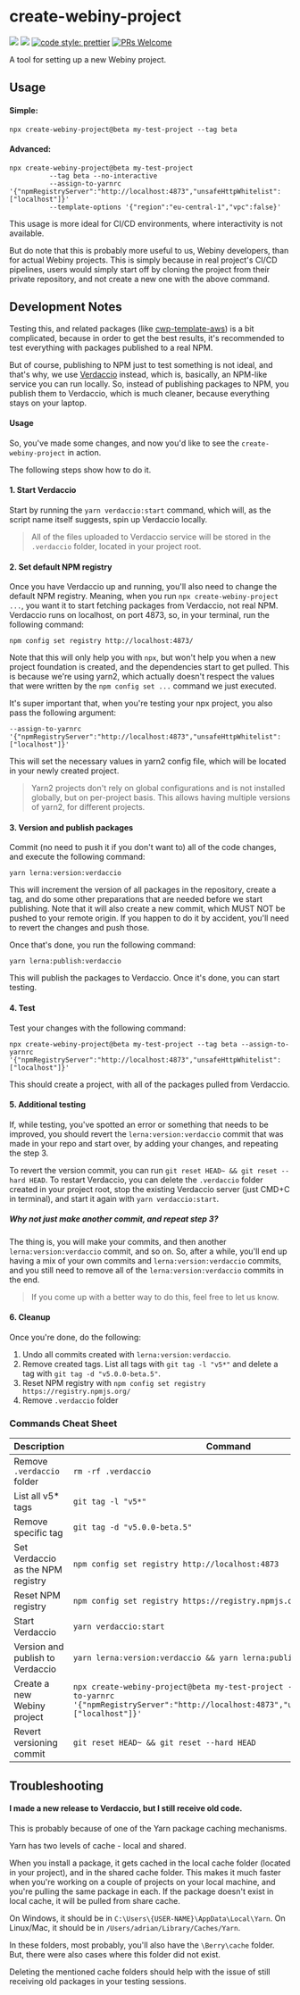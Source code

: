 # create-webiny-project

[![](https://img.shields.io/npm/dw/create-webiny-project.svg)](https://www.npmjs.com/package/create-webiny-project)
[![](https://img.shields.io/npm/v/create-webiny-project.svg)](https://www.npmjs.com/package/create-webiny-project)
[![code style: prettier](https://img.shields.io/badge/code_style-prettier-ff69b4.svg?style=flat-square)](https://github.com/prettier/prettier)
[![PRs Welcome](https://img.shields.io/badge/PRs-welcome-brightgreen.svg?style=flat-square)](http://makeapullrequest.com)

A tool for setting up a new Webiny project.

## Usage

#### Simple:

```
npx create-webiny-project@beta my-test-project --tag beta
```

#### Advanced:

```
npx create-webiny-project@beta my-test-project
          --tag beta --no-interactive
          --assign-to-yarnrc '{"npmRegistryServer":"http://localhost:4873","unsafeHttpWhitelist":["localhost"]}'
          --template-options '{"region":"eu-central-1","vpc":false}'
```

This usage is more ideal for CI/CD environments, where interactivity is not available.

But do note that this is probably more useful to us, Webiny developers, than for actual Webiny projects. This is simply because in real project's CI/CD pipelines, users would simply start off by cloning the project from their private repository, and not create a new one with the above command.

## Development Notes

Testing this, and related packages (like [cwp-template-aws](./../cwp-template-aws)) is a bit complicated, because in order to get the best results, it's recommended to test everything with packages published to a real NPM.

But of course, publishing to NPM just to test something is not ideal, and that's why, we use [Verdaccio](https://verdaccio.org/) instead, which is, basically, an NPM-like service you can run locally. So, instead of publishing packages to NPM, you publish them to Verdaccio, which is much cleaner, because everything stays on your laptop.

#### Usage

So, you've made some changes, and now you'd like to see the `create-webiny-project` in action.

The following steps show how to do it.

#### 1. Start Verdaccio

Start by running the `yarn verdaccio:start` command, which will, as the script name itself suggests, spin up Verdaccio locally.

> All of the files uploaded to Verdaccio service will be stored in the `.verdaccio` folder, located in your project root.

#### 2. Set default NPM registry

Once you have Verdaccio up and running, you'll also need to change the default NPM registry. Meaning, when you run `npx create-webiny-project ...`, you want it to start fetching packages from Verdaccio, not real NPM. Verdaccio runs on localhost, on port 4873, so, in your terminal, run the following command:

```
npm config set registry http://localhost:4873/
```

Note that this will only help you with `npx`, but won't help you when a new project foundation is created, and the dependencies start to get pulled. This is because we're using yarn2, which actually doesn't respect the values that were written by the `npm config set ...` command we just executed.

It's super important that, when you're testing your npx project, you also pass the following argument:

```
--assign-to-yarnrc '{"npmRegistryServer":"http://localhost:4873","unsafeHttpWhitelist":["localhost"]}'
```

This will set the necessary values in yarn2 config file, which will be located in your newly created project.

> Yarn2 projects don't rely on global configurations and is not installed globally, but on per-project basis. This allows having multiple versions of yarn2, for different projects.

#### 3. Version and publish packages

Commit (no need to push it if you don't want to) all of the code changes, and execute the following command:

```
yarn lerna:version:verdaccio
```

This will increment the version of all packages in the repository, create a tag, and do some other preparations that are needed before we start publishing. Note that it will also create a new commit, which MUST NOT be pushed to your remote origin. If you happen to do it by accident, you'll need to revert the changes and push those.

Once that's done, you run the following command:

```
yarn lerna:publish:verdaccio
```

This will publish the packages to Verdaccio. Once it's done, you can start testing.

#### 4. Test

Test your changes with the following command:

```
npx create-webiny-project@beta my-test-project --tag beta --assign-to-yarnrc '{"npmRegistryServer":"http://localhost:4873","unsafeHttpWhitelist":["localhost"]}'
```

This should create a project, with all of the packages pulled from Verdaccio.

#### 5. Additional testing

If, while testing, you've spotted an error or something that needs to be improved, you should revert the `lerna:version:verdaccio` commit that was made in your repo and start over, by adding your changes, and repeating the step 3.

To revert the version commit, you can run `git reset HEAD~ && git reset --hard HEAD`.
To restart Verdaccio, you can delete the `.verdaccio` folder created in your project root, stop the existing Verdaccio server (just CMD+C in terminal), and start it again with `yarn verdaccio:start`.

##### Why not just make another commit, and repeat step 3?

The thing is, you will make your commits, and then another `lerna:version:verdaccio` commit, and so on. So, after a while, you'll end up having a mix of your own commits and `lerna:version:verdaccio` commits, and you still need to remove all of the `lerna:version:verdaccio` commits in the end.

> If you come up with a better way to do this, feel free to let us know.

#### 6. Cleanup

Once you're done, do the following:

1. Undo all commits created with `lerna:version:verdaccio`.
2. Remove created tags. List all tags with `git tag -l "v5*"` and delete a tag with `git tag -d "v5.0.0-beta.5"`.
3. Reset NPM registry with `npm config set registry https://registry.npmjs.org/`
4. Remove `.verdaccio` folder

### Commands Cheat Sheet

| Description                       | Command                                                                                                                                                            |
| --------------------------------- | ------------------------------------------------------------------------------------------------------------------------------------------------------------------ |
| Remove `.verdaccio` folder        | `rm -rf .verdaccio`                                                                                                                                                |
| List all v5\* tags                | `git tag -l "v5*"`                                                                                                                                                 |
| Remove specific tag               | `git tag -d "v5.0.0-beta.5"`                                                                                                                                       |
| Set Verdaccio as the NPM registry | `npm config set registry http://localhost:4873`                                                                                                                    |
| Reset NPM registry                | `npm config set registry https://registry.npmjs.org/`                                                                                                              |
| Start Verdaccio                   | `yarn verdaccio:start`                                                                                                                                             |
| Version and publish to Verdaccio  | `yarn lerna:version:verdaccio && yarn lerna:publish:verdaccio`                                                                                                     |
| Create a new Webiny project       | `npx create-webiny-project@beta my-test-project --tag beta --assign-to-yarnrc '{"npmRegistryServer":"http://localhost:4873","unsafeHttpWhitelist":["localhost"]}'` |
| Revert versioning commit          | `git reset HEAD~ && git reset --hard HEAD`                                                                                                                         |

## Troubleshooting

#### I made a new release to Verdaccio, but I still receive old code.

This is probably because of one of the Yarn package caching mechanisms.

Yarn has two levels of cache - local and shared. 

When you install a package, it gets cached in the local cache folder (located in your project), and in the shared cache folder. This makes it much faster when you're working on a couple of projects on your local machine, and you're pulling the same package in each. If the package doesn't exist in local cache, it will be pulled from share cache. 

On Windows, it should be in `C:\Users\{USER-NAME}\AppData\Local\Yarn`. 
On Linux/Mac, it should be in `/Users/adrian/Library/Caches/Yarn`.

In these folders, most probably, you'll also have the `\Berry\cache` folder. But, there were also cases where this folder did not exist.

Deleting the mentioned cache folders should help with the issue of still receiving old packages in your testing sessions.
